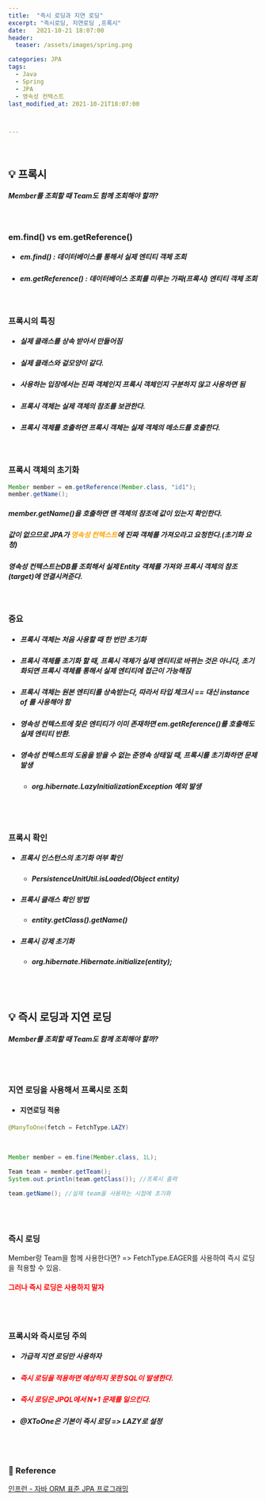 ```yaml
---
title:  "즉시 로딩과 지연 로딩"
excerpt: "즉시로딩, 지연로딩 ,프록시"
date:   2021-10-21 18:07:00
header:
  teaser: /assets/images/spring.png

categories: JPA
tags:
  - Java
  - Spring
  - JPA
  - 영속성 컨텍스트
last_modified_at: 2021-10-21T18:07:00



---
```


<br/>

## 💡 프록시

#####  Member를 조회할 때 Team도 함께 조회해야 할까?

<br/>

### em.find() vs em.getReference()

- ##### em.find() : 데이터베이스를 통해서 실제 엔티티 객체 조회

- ##### em.getReference() : 데이터베이스 조회를 미루는 가짜(프록시) 엔티티 객체 조회

<br/>

### 프록시의 특징

- ##### 실제 클래스를 상속 받아서 만들어짐

- ##### 실제 클래스와 겉모양이 같다.

- ##### 사용하는 입장에서는 진짜 객체인지 프록시 객체인지 구분하지 않고 사용하면 됨

- ##### 프록시 객체는 실제 객체의 참조를 보관한다.

- ##### 프록시 객체를 호출하면 프록시 객체는 실제 객체의 메소드를 호출한다.

<br/>

### 프록시 객체의 초기화

```java
Member member = em.getReference(Member.class, "id1");
member.getName();
```

##### member.getName()을 호출하면 맨 객체의 참조에 값이 있는지 확인한다.

##### 값이 없으므로 JPA가 <span style="color:orange">영속성 컨텍스트</span>에 진짜 객체를 가져오라고 요청한다.(초기화 요청)

##### 영속성 컨텍스트는DB를 조회해서 실제 Entity 객체를 가져와 프록시 객체의 참조(target)에 연결시켜준다.

<br/>

### 중요

- ##### 프록시 객체는 처음 사용할 때 한 번만 초기화

- ##### 프록시 객체를 초기화 할 때, 프록시 객체가 실제 엔티티로 바뀌는 것은 아니다, 초기화되면 프록시 객체를 통해서 실제 엔티티에 접근이 가능해짐

- ##### 프록시 객체는 원본 엔티티를 상속받는다, 따라서 타입 체크시 == 대신 instance of 를 사용해야 함

- ##### 영속성 컨텍스트에 찾은 엔티티가 이미 존재하면 em.getReference()를 호출해도 실제 엔티티 반환.

- ##### 영속성 컨텍스트의 도움을 받을 수 없는 준영속 상태일 때, 프록시를 초기화하면 문제 발생

  - ##### org.hibernate.LazyInitializationException 예외 발생

<br/>

<br/>

### 프록시 확인

- ##### 프록시 인스턴스의 초기화 여부 확인

  - ##### PersistenceUnitUtil.isLoaded(Object entity)

- ##### 프록시 클래스 확인 방법

  - ##### entity.getClass().getName()

- ##### 프록시 강제 초기화

  - ##### org.hibernate.Hibernate.initialize(entity);

<br/>

<br/>

## 💡 즉시 로딩과 지연 로딩

#####  Member를 조회할 때 Team도 함께 조회해야 할까?

<br/>

<br/>

### 지연 로딩을 사용해서 프록시로 조회

- #### 지연로딩 적용

```java
@ManyToOne(fetch = FetchType.LAZY)
```

<br/>

```java
Member member = em.fine(Member.class, 1L);

Team team = member.getTeam();
System.out.println(team.getClass()); //프록시 출력

team.getName(); //실제 team을 사용하는 시점에 초기화
```

<br/>

<br/>

### 즉시 로딩

Member랑 Team을 함께 사용한다면? =>  FetchType.EAGER를 사용하여 즉시 로딩을 적용할 수 있음.

#### <span style="color:red">그러나 즉시 로딩은 사용하지 말자</span>

<br/>

<br/>

### 프록시와 즉시로딩 주의

- ##### 가급적 지연 로딩만 사용하자

- ##### <span style="color:red">즉시 로딩을 적용하면 예상하지 못한 SQL이 발생한다.</span>

- ##### <span style="color:red">즉시 로딩은 JPQL에서 N+1 문제를 일으킨다.</span>

- ##### @XToOne은 기본이 즉시 로딩 => LAZY로 설정

<br/>

<br/>

### 📔 Reference

[인프런 - 자바 ORM 표준 JPA 프로그래밍](https://www.inflearn.com/course/ORM-JPA-Basic/dashboard)